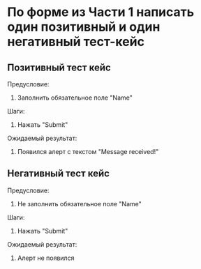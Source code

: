 # По форме из Части 1 написать один позитивный и один негативный тест-кейс

## Позитивный тест кейс
Предусловие:
1. Заполнить обязательное поле "Name"

Шаги:
1. Нажать "Submit"

Ожидаемый результат:
1. Появился алерт с текстом "Message received!"

## Негативный тест кейс
Предусловие:
1. Не заполнить обязательное поле "Name"

Шаги:
1. Нажать "Submit"

Ожидаемый результат:
1. Алерт не появился